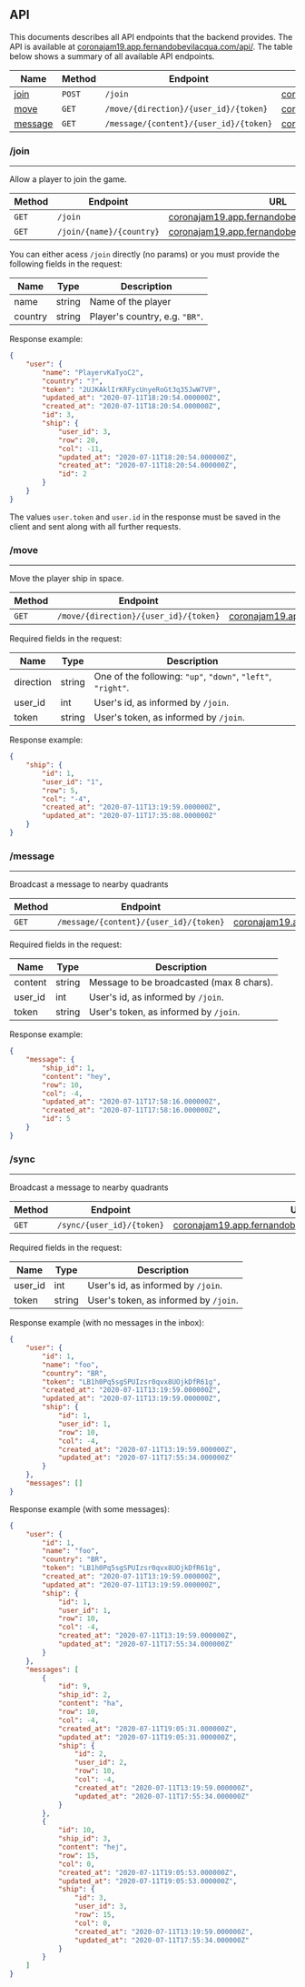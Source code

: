 ## API

This documents describes all API endpoints that the backend provides. The API is available at [coronajam19.app.fernandobevilacqua.com/api/](http://coronajam19.app.fernandobevilacqua.com/api/). The table below shows a summary of all available API endpoints.


| Name                 | Method | Endpoint | URL |
|----------------------|--------|----------|-----|
| [join](#join)        | `POST` | `/join`  | [coronajam19.app.fernandobevilacqua.com/api/join](http://coronajam19.app.fernandobevilacqua.com/api/join) |
| [move](#move)        | `GET`  | `/move/{direction}/{user_id}/{token}`  | [coronajam19.app.fernandobevilacqua.com/api/move/up/1/abc](http://coronajam19.app.fernandobevilacqua.com/api/move/up/1/abc) |
| [message](#message)  | `GET`  | `/message/{content}/{user_id}/{token}`  | [coronajam19.app.fernandobevilacqua.com/api/message/hi/1/abc](http://coronajam19.app.fernandobevilacqua.com/api/api/message/hi/1/abc) |

### /join
______

Allow a player to join the game.

| Method | Endpoint | URL |
|--------|----------|-----|
| `GET` | `/join` | [coronajam19.app.fernandobevilacqua.com/api/join](http://coronajam19.app.fernandobevilacqua.com/api/join) |
| `GET` | `/join/{name}/{country}` | [coronajam19.app.fernandobevilacqua.com/api/join](http://coronajam19.app.fernandobevilacqua.com/api/join/Testg/BR) |

You can either acess `/join` directly (no params) or you must provide the following fields in the request:

| Name     | Type   | Description        |
|----------|--------|--------------------|
| name     | string | Name of the player |
| country  | string | Player's country, e.g. `"BR"`. |

Response example:

```json
{
    "user": {
        "name": "PlayervKaTyoC2",
        "country": "?",
        "token": "2UJKAklIrKRFycUnyeRoGt3q35JwW7VP",
        "updated_at": "2020-07-11T18:20:54.000000Z",
        "created_at": "2020-07-11T18:20:54.000000Z",
        "id": 3,
        "ship": {
            "user_id": 3,
            "row": 20,
            "col": -11,
            "updated_at": "2020-07-11T18:20:54.000000Z",
            "created_at": "2020-07-11T18:20:54.000000Z",
            "id": 2
        }
    }
}
```

The values `user.token` and `user.id` in the response must be saved in the client and sent along with all further requests.

### /move
______

Move the player ship in space.

| Method | Endpoint | URL |
|--------|----------|-----|
| `GET`  | `/move/{direction}/{user_id}/{token}`  | [coronajam19.app.fernandobevilacqua.com/api/move/up/1/abc](http://coronajam19.app.fernandobevilacqua.com/api/move/up/1/abc) |

Required fields in the request:

| Name      | Type   | Description        |
|-----------|--------|--------------------|
| direction | string | One of the following: `"up"`, `"down"`, `"left"`, `"right"`. |
| user_id   | int    | User's id, as informed by `/join`.|
| token     | string | User's token, as informed by `/join`. |

Response example:

```json
{
    "ship": {
        "id": 1,
        "user_id": "1",
        "row": 5,
        "col": "-4",
        "created_at": "2020-07-11T13:19:59.000000Z",
        "updated_at": "2020-07-11T17:35:08.000000Z"
    }
}
```


### /message
______

Broadcast a message to nearby quadrants

| Method | Endpoint | URL |
|--------|----------|-----|
| `GET`  | `/message/{content}/{user_id}/{token}`  | [coronajam19.app.fernandobevilacqua.com/api/message/hej/1/abc](http://coronajam19.app.fernandobevilacqua.com/api/message/hej/1/abc) |

Required fields in the request:

| Name      | Type   | Description        |
|-----------|--------|--------------------|
| content   | string | Message to be broadcasted (max 8 chars). |
| user_id   | int    | User's id, as informed by `/join`.|
| token     | string | User's token, as informed by `/join`. |

Response example:

```json
{
    "message": {
        "ship_id": 1,
        "content": "hey",
        "row": 10,
        "col": -4,
        "updated_at": "2020-07-11T17:58:16.000000Z",
        "created_at": "2020-07-11T17:58:16.000000Z",
        "id": 5
    }
}
```

### /sync
______

Broadcast a message to nearby quadrants

| Method | Endpoint | URL |
|--------|----------|-----|
| `GET`  | `/sync/{user_id}/{token}`  | [coronajam19.app.fernandobevilacqua.com/api/sync/1/abc](http://coronajam19.app.fernandobevilacqua.com/api/sync/1/abc) |

Required fields in the request:

| Name      | Type   | Description        |
|-----------|--------|--------------------|
| user_id   | int    | User's id, as informed by `/join`.|
| token     | string | User's token, as informed by `/join`. |

Response example (with no messages in the inbox):

```json
{
    "user": {
        "id": 1,
        "name": "foo",
        "country": "BR",
        "token": "LB1h0Pq5sgSPUIzsr0qvx8UOjkDfR61g",
        "created_at": "2020-07-11T13:19:59.000000Z",
        "updated_at": "2020-07-11T13:19:59.000000Z",
        "ship": {
            "id": 1,
            "user_id": 1,
            "row": 10,
            "col": -4,
            "created_at": "2020-07-11T13:19:59.000000Z",
            "updated_at": "2020-07-11T17:55:34.000000Z"
        }
    },
    "messages": []
}
```

Response example (with some messages):

```json
{
    "user": {
        "id": 1,
        "name": "foo",
        "country": "BR",
        "token": "LB1h0Pq5sgSPUIzsr0qvx8UOjkDfR61g",
        "created_at": "2020-07-11T13:19:59.000000Z",
        "updated_at": "2020-07-11T13:19:59.000000Z",
        "ship": {
            "id": 1,
            "user_id": 1,
            "row": 10,
            "col": -4,
            "created_at": "2020-07-11T13:19:59.000000Z",
            "updated_at": "2020-07-11T17:55:34.000000Z"
        }
    },
    "messages": [
        {
            "id": 9,
            "ship_id": 2,
            "content": "ha",
            "row": 10,
            "col": -4,
            "created_at": "2020-07-11T19:05:31.000000Z",
            "updated_at": "2020-07-11T19:05:31.000000Z",
            "ship": {
                "id": 2,
                "user_id": 2,
                "row": 10,
                "col": -4,
                "created_at": "2020-07-11T13:19:59.000000Z",
                "updated_at": "2020-07-11T17:55:34.000000Z"
            }
        },
        {
            "id": 10,
            "ship_id": 3,
            "content": "hej",
            "row": 15,
            "col": 0,
            "created_at": "2020-07-11T19:05:53.000000Z",
            "updated_at": "2020-07-11T19:05:53.000000Z",
            "ship": {
                "id": 3,
                "user_id": 3,
                "row": 15,
                "col": 0,
                "created_at": "2020-07-11T13:19:59.000000Z",
                "updated_at": "2020-07-11T17:55:34.000000Z"
            }
        }
    ]
}
```
